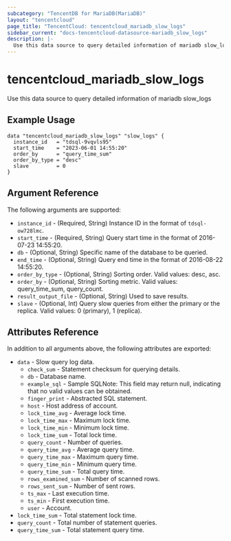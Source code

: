 ```yaml
---
subcategory: "TencentDB for MariaDB(MariaDB)"
layout: "tencentcloud"
page_title: "TencentCloud: tencentcloud_mariadb_slow_logs"
sidebar_current: "docs-tencentcloud-datasource-mariadb_slow_logs"
description: |-
  Use this data source to query detailed information of mariadb slow_logs
---
```


# tencentcloud_mariadb_slow_logs

Use this data source to query detailed information of mariadb slow_logs

## Example Usage

```hcl
data "tencentcloud_mariadb_slow_logs" "slow_logs" {
  instance_id   = "tdsql-9vqvls95"
  start_time    = "2023-06-01 14:55:20"
  order_by      = "query_time_sum"
  order_by_type = "desc"
  slave         = 0
}
```

## Argument Reference

The following arguments are supported:

* `instance_id` - (Required, String) Instance ID in the format of `tdsql-ow728lmc`.
* `start_time` - (Required, String) Query start time in the format of 2016-07-23 14:55:20.
* `db` - (Optional, String) Specific name of the database to be queried.
* `end_time` - (Optional, String) Query end time in the format of 2016-08-22 14:55:20.
* `order_by_type` - (Optional, String) Sorting order. Valid values: desc, asc.
* `order_by` - (Optional, String) Sorting metric. Valid values: query_time_sum, query_count.
* `result_output_file` - (Optional, String) Used to save results.
* `slave` - (Optional, Int) Query slow queries from either the primary or the replica. Valid values: 0 (primary), 1 (replica).

## Attributes Reference

In addition to all arguments above, the following attributes are exported:

* `data` - Slow query log data.
  * `check_sum` - Statement checksum for querying details.
  * `db` - Database name.
  * `example_sql` - Sample SQLNote: This field may return null, indicating that no valid values can be obtained.
  * `finger_print` - Abstracted SQL statement.
  * `host` - Host address of account.
  * `lock_time_avg` - Average lock time.
  * `lock_time_max` - Maximum lock time.
  * `lock_time_min` - Minimum lock time.
  * `lock_time_sum` - Total lock time.
  * `query_count` - Number of queries.
  * `query_time_avg` - Average query time.
  * `query_time_max` - Maximum query time.
  * `query_time_min` - Minimum query time.
  * `query_time_sum` - Total query time.
  * `rows_examined_sum` - Number of scanned rows.
  * `rows_sent_sum` - Number of sent rows.
  * `ts_max` - Last execution time.
  * `ts_min` - First execution time.
  * `user` - Account.
* `lock_time_sum` - Total statement lock time.
* `query_count` - Total number of statement queries.
* `query_time_sum` - Total statement query time.



